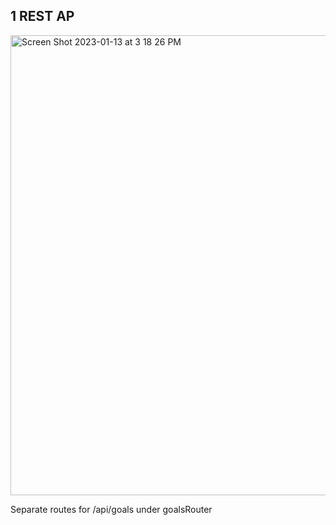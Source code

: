 ## 1 REST AP


<img width="736" alt="Screen Shot 2023-01-13 at 3 18 26 PM" src="https://user-images.githubusercontent.com/81769855/212429704-e9da896e-822f-4b71-b60c-6c1a066981db.png">



Separate routes for /api/goals under goalsRouter
